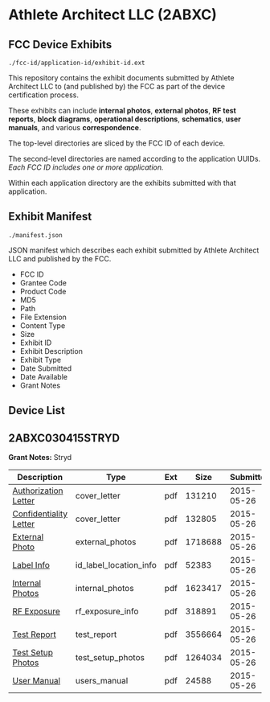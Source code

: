 # Athlete Architect LLC (2ABXC)
## FCC Device Exhibits

```
./fcc-id/application-id/exhibit-id.ext
```

This repository contains the exhibit documents submitted by Athlete Architect LLC to (and published by) the FCC as part of the device certification process.

These exhibits can include **internal photos**, **external photos**, **RF test reports**, **block diagrams**, **operational descriptions**, **schematics**, **user manuals**, and various **correspondence**.

The top-level directories are sliced by the FCC ID of each device.

The second-level directories are named according to the application UUIDs. *Each FCC ID includes one or more application.*

Within each application directory are the exhibits submitted with that application. 

## Exhibit Manifest

```
./manifest.json
```

JSON manifest which describes each exhibit submitted by Athlete Architect LLC and published by the FCC.

- FCC ID
- Grantee Code
- Product Code
- MD5
- Path
- File Extension
- Content Type
- Size
- Exhibit ID
- Exhibit Description
- Exhibit Type
- Date Submitted
- Date Available
- Grant Notes

## Device List
## 2ABXC030415STRYD
**Grant Notes:** Stryd

| Description | Type | Ext | Size | Submitted | Available |
| ----------- | ---- | --- | ---- | --------- | --------- |
| [Authorization Letter](2ABXC030415STRYD/ef7c19edb97367de59b36b79d5dad07e/2624503.pdf) | cover_letter | pdf | 131210 | 2015-05-26 | 2015-05-26 |
| [Confidentiality Letter](2ABXC030415STRYD/ef7c19edb97367de59b36b79d5dad07e/2624504.pdf) | cover_letter | pdf | 132805 | 2015-05-26 | 2015-05-26 |
| [External Photo](2ABXC030415STRYD/ef7c19edb97367de59b36b79d5dad07e/2624505.pdf) | external_photos | pdf | 1718688 | 2015-05-26 | 2015-05-26 |
| [Label Info](2ABXC030415STRYD/ef7c19edb97367de59b36b79d5dad07e/2624507.pdf) | id_label_location_info | pdf | 52383 | 2015-05-26 | 2015-05-26 |
| [Internal Photos](2ABXC030415STRYD/ef7c19edb97367de59b36b79d5dad07e/2624506.pdf) | internal_photos | pdf | 1623417 | 2015-05-26 | 2015-05-26 |
| [RF Exposure](2ABXC030415STRYD/ef7c19edb97367de59b36b79d5dad07e/2624509.pdf) | rf_exposure_info | pdf | 318891 | 2015-05-26 | 2015-05-26 |
| [Test Report](2ABXC030415STRYD/ef7c19edb97367de59b36b79d5dad07e/2624510.pdf) | test_report | pdf | 3556664 | 2015-05-26 | 2015-05-26 |
| [Test Setup Photos](2ABXC030415STRYD/ef7c19edb97367de59b36b79d5dad07e/2624511.pdf) | test_setup_photos | pdf | 1264034 | 2015-05-26 | 2015-05-26 |
| [User Manual](2ABXC030415STRYD/ef7c19edb97367de59b36b79d5dad07e/2624508.pdf) | users_manual | pdf | 24588 | 2015-05-26 | 2015-05-26 |
